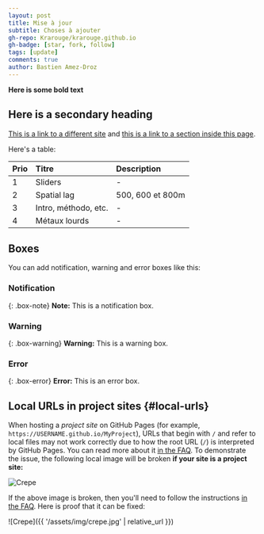 ```yaml
---
layout: post
title: Mise à jour
subtitle: Choses à ajouter
gh-repo: Krarouge/krarouge.github.io
gh-badge: [star, fork, follow]
tags: [update]
comments: true
author: Bastien Amez-Droz
---
```



**Here is some bold text**

## Here is a secondary heading

[This is a link to a different site](https://deanattali.com/) and [this is a link to a section inside this page](#local-urls).

Here's a table:

| Prio | Titre | Description |
| :------ |:--- | :--- |
| 1 | Sliders | - |
| 2 | Spatial lag | 500, 600 et 800m |
| 3 | Intro, méthodo, etc. | - |
| 4 | Métaux lourds | - |



## Boxes
You can add notification, warning and error boxes like this:

### Notification

{: .box-note}
**Note:** This is a notification box.

### Warning

{: .box-warning}
**Warning:** This is a warning box.

### Error

{: .box-error}
**Error:** This is an error box.

## Local URLs in project sites {#local-urls}

When hosting a *project site* on GitHub Pages (for example, `https://USERNAME.github.io/MyProject`), URLs that begin with `/` and refer to local files may not work correctly due to how the root URL (`/`) is interpreted by GitHub Pages. You can read more about it [in the FAQ](https://beautifuljekyll.com/faq/#links-in-project-page). To demonstrate the issue, the following local image will be broken **if your site is a project site:**

![Crepe](/assets/img/crepe.jpg)

If the above image is broken, then you'll need to follow the instructions [in the FAQ](https://beautifuljekyll.com/faq/#links-in-project-page). Here is proof that it can be fixed:

![Crepe]({{ '/assets/img/crepe.jpg' | relative_url }})
